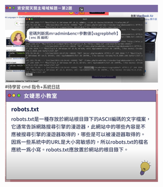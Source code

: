 ![image.png](https://raw.githubusercontent.com/laudantstolam/imagesource/main/202305031407350.png)
#待學習 cmd 指令+系統日誌
![image.png](https://raw.githubusercontent.com/laudantstolam/imagesource/main/202305031413198.png)
